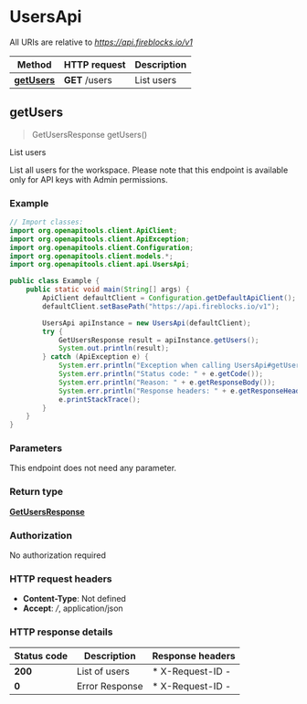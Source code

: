 # UsersApi

All URIs are relative to *https://api.fireblocks.io/v1*

| Method | HTTP request | Description |
|------------- | ------------- | -------------|
| [**getUsers**](UsersApi.md#getUsers) | **GET** /users | List users |



## getUsers

> GetUsersResponse getUsers()

List users

List all users for the workspace.  Please note that this endpoint is available only for API keys with Admin permissions. 

### Example

```java
// Import classes:
import org.openapitools.client.ApiClient;
import org.openapitools.client.ApiException;
import org.openapitools.client.Configuration;
import org.openapitools.client.models.*;
import org.openapitools.client.api.UsersApi;

public class Example {
    public static void main(String[] args) {
        ApiClient defaultClient = Configuration.getDefaultApiClient();
        defaultClient.setBasePath("https://api.fireblocks.io/v1");

        UsersApi apiInstance = new UsersApi(defaultClient);
        try {
            GetUsersResponse result = apiInstance.getUsers();
            System.out.println(result);
        } catch (ApiException e) {
            System.err.println("Exception when calling UsersApi#getUsers");
            System.err.println("Status code: " + e.getCode());
            System.err.println("Reason: " + e.getResponseBody());
            System.err.println("Response headers: " + e.getResponseHeaders());
            e.printStackTrace();
        }
    }
}
```

### Parameters

This endpoint does not need any parameter.

### Return type

[**GetUsersResponse**](GetUsersResponse.md)

### Authorization

No authorization required

### HTTP request headers

- **Content-Type**: Not defined
- **Accept**: */*, application/json


### HTTP response details
| Status code | Description | Response headers |
|-------------|-------------|------------------|
| **200** | List of users |  * X-Request-ID -  <br>  |
| **0** | Error Response |  * X-Request-ID -  <br>  |

